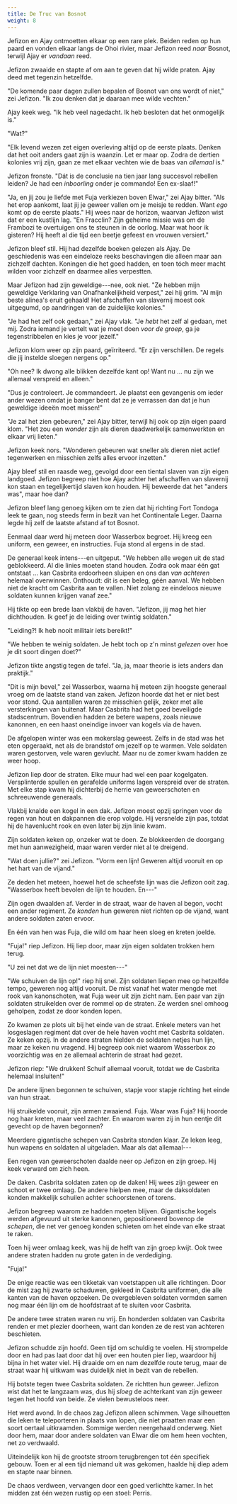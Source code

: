 ```yaml
---
title: De Truc van Bosnot
weight: 8
---
```

Jefizon en Ajay ontmoetten elkaar op een rare plek. Beiden reden op hun paard en vonden elkaar langs de Ohoi rivier, maar Jefizon reed _naar_ Bosnot, terwijl Ajay er _vandaan_ reed.

Jefizon zwaaide en stapte af om aan te geven dat hij wilde praten. Ajay deed met tegenzin hetzelfde.

"De komende paar dagen zullen bepalen of Bosnot van ons wordt of niet," zei Jefizon. "Ik zou denken dat je daaraan mee wilde vechten."

Ajay keek weg. "Ik heb veel nagedacht. Ik heb besloten dat het onmogelijk is."

"Wat?"

"Elk levend wezen zet eigen overleving altijd op de eerste plaats. Denken dat het ooit anders gaat zijn is waanzin. Let er maar op. Zodra de dertien kolonies vrij zijn, gaan ze met elkaar vechten wie de baas van _allemaal_ is."

Jefizon fronste. "Dát is de conclusie na tien jaar lang succesvol rebellen leiden? Je had een _inboorling_ onder je commando! Een ex-slaaf!"

"Ja, en jij zou je liefde met Fuja verkiezen boven Elwar," zei Ajay bitter. "Als het erop aankomt, laat jij je geweer vallen om je meisje te redden. Want _ego_ komt op de eerste plaats." Hij wees naar de horizon, waarvan Jefizon wist dat er een kustlijn lag. "En Fracclin? Zijn geheime missie was om de Frambozi te overtuigen ons te steunen in de oorlog. Maar wat hoor ik gisteren? Hij heeft al die tijd een beetje gefeest en vrouwen versiert."

Jefizon bleef stil. Hij had dezelfde boeken gelezen als Ajay. De geschiedenis was een eindeloze reeks beschavingen die alleen maar aan zichzelf dachten. Koningen die het goed hadden, en toen tóch meer macht wilden voor zichzelf en daarmee alles verpestten.

Maar Jefizon had zijn geweldige---nee, ook niet. "Ze hebben mijn geweldige Verklaring van Onafhankelijkheid verpest," zei hij grim. "Al mijn beste alinea's eruit gehaald! Het afschaffen van slavernij moest ook uitgegumd, op aandringen van de zuidelijke kolonies."

"Je had het zelf ook gedaan," zei Ajay vlak. "Je _hebt_ het zelf al gedaan, met mij. Zodra iemand je vertelt wat je moet doen _voor de groep_, ga je tegenstribbelen en kies je voor jezelf."

Jefizon klom weer op zijn paard, geïrriteerd. "Er zijn verschillen. De regels die jij instelde sloegen nergens op."

"Oh nee? Ik dwong alle blikken dezelfde kant op! Want nu ... nu zijn we allemaal verspreid en alleen."

"Dus je controleert. Je commandeert. Je plaatst een gevangenis om ieder ander wezen omdat je banger bent dat ze je verrassen dan dat je hun geweldige ideeën moet missen!"

"Je zal het zien gebeuren," zei Ajay bitter, terwijl hij ook op zijn eigen paard klom. "Het zou een _wonder_ zijn als dieren daadwerkelijk samenwerkten en elkaar vrij lieten."

Jefizon keek nors. "Wonderen gebeuren wat sneller als dieren niet actief tegenwerken en misschien zelfs alles ervoor inzetten."

Ajay bleef stil en raasde weg, gevolgd door een tiental slaven van zijn eigen landgoed. Jefizon begreep niet hoe Ajay achter het afschaffen van slavernij kon staan en tegelijkertijd slaven kon houden. Hij beweerde dat het "anders was", maar hoe dan?

Jefizon bleef lang genoeg kijken om te zien dat hij richting Fort Tondoga leek te gaan, nog steeds ferm in bezit van het Continentale Leger. Daarna legde hij zelf de laatste afstand af tot Bosnot.

Eenmaal daar werd hij meteen door Wasserbox begroet. Hij kreeg een uniform, een geweer, en instructies. Fuja stond al ergens in de stad.

De generaal keek intens---en uitgeput. "We hebben alle wegen uit de stad geblokkeerd. Al die linies moeten stand houden. Zodra ook maar één gat ontstaat ... kan Casbrita erdoorheen sluipen en ons dan _van achteren_ helemaal overwinnen. Onthoudt: dit is een beleg, géén aanval. We hebben niet de kracht om Casbrita aan te vallen. Niet zolang ze eindeloos nieuwe soldaten kunnen krijgen vanaf zee."

Hij tikte op een brede laan vlakbij de haven. "Jefizon, jij mag het hier dichthouden. Ik geef je de leiding over twintig soldaten."

"Leiding?! Ik heb nooit militair iets bereikt!"

"We hebben te weinig soldaten. Je hebt toch op z'n minst _gelezen_ over hoe je dit soort dingen doet?"

Jefizon tikte angstig tegen de tafel. "Ja, ja, maar theorie is iets anders dan praktijk."

"Dit is mijn bevel," zei Wasserbox, waarna hij meteen zijn hoogste generaal vroeg om de laatste stand van zaken. Jefizon hoorde dat het er niet best voor stond. Qua aantallen waren ze misschien gelijk, zeker met alle versterkingen van buitenaf. Maar Casbrita had het goed beveiligde stadscentrum. Bovendien hadden ze betere wapens, zoals nieuwe kanonnen, en een haast oneindige invoer van kogels via de haven.

De afgelopen winter was een mokerslag geweest. Zelfs in de stad was het eten opgeraakt, net als de brandstof om jezelf op te warmen. Vele soldaten waren gestorven, vele waren gevlucht. Maar nu de zomer kwam hadden ze weer hoop.

Jefizon liep door de straten. Elke muur had wel een paar kogelgaten. Versplinterde spullen en gerafelde uniforms lagen verspreid over de straten. Met elke stap kwam hij dichterbij de herrie van geweerschoten en schreeuwende generaals. 

Vlakbij knalde een kogel in een dak. Jefizon moest opzij springen voor de regen van hout en dakpannen die erop volgde. Hij versnelde zijn pas, totdat hij de havenlucht rook en even later bij zijn linie kwam.

Zijn soldaten keken op, onzeker wat te doen. Ze blokkeerden de doorgang met hun aanwezigheid, maar waren verder niet al te dreigend.

"Wat doen jullie?" zei Jefizon. "Vorm een lijn! Geweren altijd vooruit en op het hart van de vijand."

Ze deden het meteen, hoewel het de scheefste lijn was die Jefizon ooit zag. "Wasserbox heeft bevolen de lijn te houden. En---"

Zijn ogen dwaalden af. Verder in de straat, waar de haven al begon, vocht een ander regiment. Ze _konden_ hun geweren niet richten op de vijand, want andere soldaten zaten ervoor.

En één van hen was Fuja, die wild om haar heen sloeg en kreten joelde.

"Fuja!" riep Jefizon. Hij liep door, maar zijn eigen soldaten trokken hem terug.

"U zei net dat we de lijn niet moesten---"

"We schuiven de lijn op!" riep hij snel. Zijn soldaten liepen mee op hetzelfde tempo, geweren nog altijd vooruit. De mist vanaf het water mengde met rook van kanonschoten, wat Fuja weer uit zijn zicht nam. Een paar van zijn soldaten struikelden over de rommel op de straten. Ze werden snel omhoog geholpen, zodat ze door konden lopen.

Zo kwamen ze plots uit bij het einde van de straat. Enkele meters van het losgeslagen regiment dat over de hele haven vocht met Casbrita soldaten. Ze keken opzij. In de andere straten hielden de soldaten netjes hun lijn, maar ze keken nu vragend. Hij begreep ook niet waarom Wasserbox zo voorzichtig was en ze allemaal achterin de straat had gezet.

Jefizon riep: "We drukken! Schuif allemaal vooruit, totdat we de Casbrita helemaal insluiten!"

De andere lijnen begonnen te schuiven, stapje voor stapje richting het einde van hun straat.

Hij struikelde vooruit, zijn armen zwaaiend. Fuja. Waar was Fuja? Hij hoorde nog haar kreten, maar veel zachter. En waarom waren zij in hun eentje dit gevecht op de haven begonnen?

Meerdere gigantische schepen van Casbrita stonden klaar. Ze leken leeg, hun wapens en soldaten al uitgeladen. Maar als dat allemaal---

Een regen van geweerschoten daalde neer op Jefizon en zijn groep. Hij keek verward om zich heen.

De daken. Casbrita soldaten zaten op de daken! Hij wees zijn geweer en schoot er twee omlaag. De andere hielpen mee, maar de daksoldaten konden makkelijk schuilen achter schoorstenen of torens.

Jefizon begreep waarom ze hadden moeten blijven. Gigantische kogels werden afgevuurd uit sterke kanonnen, gepositioneerd bovenop de _schepen_, die net ver genoeg konden schieten om het einde van elke straat te raken. 

Toen hij weer omlaag keek, was hij de helft van zijn groep kwijt. Ook twee andere straten hadden nu grote gaten in de verdediging. 

"Fuja!"

De enige reactie was een tikketak van voetstappen uit alle richtingen. Door de mist zag hij zwarte schaduwen, gekleed in Casbrita uniformen, die alle kanten van de haven opzoeken. De overgebleven soldaten vormden samen nog maar één lijn om de hoofdstraat af te sluiten voor Casbrita.

De andere twee straten waren nu vrij. En honderden soldaten van Casbrita renden er met plezier doorheen, want dan konden ze de rest van achteren beschieten.

Jefizon schudde zijn hoofd. Geen tijd om schuldig te voelen. Hij strompelde door en had pas laat door dat hij over een houten pier liep, waardoor hij bijna in het water viel. Hij draaide om en nam dezelfde route terug, maar de straat waar hij uitkwam was duidelijk niet in bezit van de rebellen.

Hij botste tegen twee Casbrita soldaten. Ze richtten hun geweer. Jefizon wist dat het te langzaam was, dus hij _sloeg_ de achterkant van zijn geweer tegen het hoofd van beide. Ze vielen bewusteloos neer.

Het werd avond. In de chaos zag Jefizon alleen schimmen. Vage silhouetten die leken te teleporteren in plaats van lopen, die niet praatten maar een soort oertaal uitkraamden. Sommige werden neergehaald onderweg. Niet door hem, maar door andere soldaten van Elwar die om hem heen vochten, net zo verdwaald.

Uiteindelijk kon hij de grootste stroom terugbrengen tot één specifiek gebouw. Toen er al een tijd niemand uit was gekomen, haalde hij diep adem en stapte naar binnen.

De chaos verdween, vervangen door een goed verlichtte kamer. In het midden zat één wezen rustig op een stoel: Perris.
